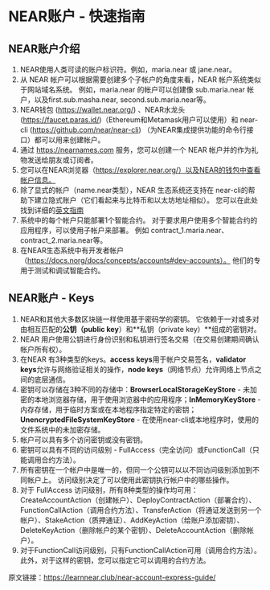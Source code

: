 # NEAR账户 - 快速指南
## NEAR账户介绍
1. NEAR使用人类可读的账户标识符。例如，maria.near 或 jane.near。
2. 从 NEAR 帐户可以根据需要创建多个子帐户的角度来看，NEAR 帐户系统类似于网站域名系统。 例如，maria.near 的帐户可以创建像 sub.maria.near 帐户，以及first.sub.masha.near, second.sub.maria.near等。
3. NEAR钱包 (https://wallet.near.org/) 、NEAR水龙头(https://faucet.paras.id/)（Ethereum和Metamask用户可以使用）和 near-cli (https://github.com/near/near-cli) （为NEAR集成提供功能的命令行接口）都可以用来创建帐户。
4. 通过 https://nearnames.com 服务，您可以创建一个 NEAR 帐户并的作为礼物发送给朋友或订阅者。
5. 您可以在NEAR浏览器（https://explorer.near.org/）以及NEAR的钱包中查看帐户信息。
6. 除了显式的帐户（name.near类型），NEAR 生态系统还支持在 near-cli的帮助下建立隐式账户（它们看起来与比特币和以太坊地址相似）。 您可以在此处找到详细的[英文指南](https://learnnear.club/doc/roles/integrator/implicit-accounts/)
7. 系统中的每个帐户只能部署1个智能合约。 对于要求用户使用多个智能合约的应用程序，可以使用子帐户来部署。 例如 contract_1.maria.near、contract_2.maria.near等。
8. 在NEAR生态系统中有开发者帐户（https://docs.norg/docs/concepts/accounts#dev-accounts）。 他们的专用于测试和调试智能合约。

## NEAR账户 - Keys
1. NEAR和其他大多数区块链一样使用基于密码学的密钥。 它依赖于一对或多对由相互匹配的**公钥（public key**）和**私钥（private key）**组成的密钥对。
2. NEAR 用户使用公钥进行身份识别和私钥进行签名交易（在交易创建期间确认帐户所有权）。
3. 在NEAR 有3种类型的keys。**access keys**用于帐户交易签名，**validator keys**允许与网络验证相关的操作，**node keys**（网络节点）允许网络上节点之间的底层通信。
4. 密钥可以存储在3种不同的存储中：**BrowserLocalStorageKeyStore** - 未加密的本地浏览器存储，用于使用浏览器中的应用程序；**InMemoryKeyStore** - 内存存储，用于临时方案或在本地程序指定特定的密钥； **UnencryptedFileSystemKeyStore** - 在使用near-cli或本地程序时，使用的文件系统中的未加密存储。
5. 帐户可以具有多个访问密钥或没有密钥。
6. 密钥可以具有不同的访问级别 - FullAccess（完全访问）或FunctionCall（只能调用合约方法）。
7. 所有密钥在一个帐户中是唯一的，但同一个公钥可以以不同访问级别添加到不同帐户上。 访问级别决定了可以使用此密钥执行帐户中的哪些操作。
8. 对于 FullAccess 访问级别，所有8种类型的操作均可用：CreateAccountAction（创建帐户）、DeployContractAction（部署合约）、FunctionCallAction（调用合约方法）、TransferAction（将通证发送到另一个帐户）、StakeAction（质押通证）、AddKeyAction（给账户添加密钥）、DeleteKeyAction（删除帐户的某个密钥）、DeleteAccountAction（删除帐户）。
9. 对于FunctionCall访问级别，只有FunctionCallAction可用（调用合约方法）。 此外，对于这样的密钥，您可以指定它可以调用的合约方法。

原文链接：https://learnnear.club/near-account-express-guide/
